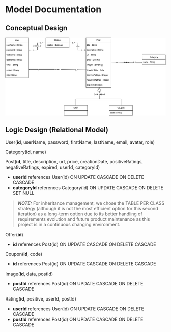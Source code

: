 # Model Documentation

## Conceptual Design

![UML Design](img/poster-uml.png)

## Logic Design (Relational Model)

User(**id**, userName, password, firstName, lastName, email, avatar, role)

Category(**id**, name)

Post(**id**, title, description, url, price, creationDate, positiveRatings, negativeRatings, expired, userId, 
categoryId)
+ **userId** references User(id) ON UPDATE CASCADE ON DELETE CASCADE 
+ **categoryId** references Category(id) ON UPDATE CASCADE ON DELETE SET 
NULL

> **_NOTE:_**  For inheritance management, we chose the TABLE PER CLASS strategy (although it is not the most efficient option for this second iteration) as a long-term option due to its better handling of requirements evolution and future product maintenance as this project is in a continuous changing environment.

Offer(**id**)
+ **id** references Post(id) ON UPDATE CASCADE ON DELETE CASCADE

Coupon(**id**, code)
+ **id** references Post(id) ON UPDATE CASCADE ON DELETE CASCADE

Image(**id**, data, postId)
+ **postId** references Post(id) ON UPDATE CASCADE ON DELETE CASCADE

Rating(**id**, positive, userId, postId)
+ **userId** references User(id) ON UPDATE CASCADE ON DELETE CASCADE 
+ **postId** references Post(id) ON UPDATE CASCADE ON DELETE CASCADE